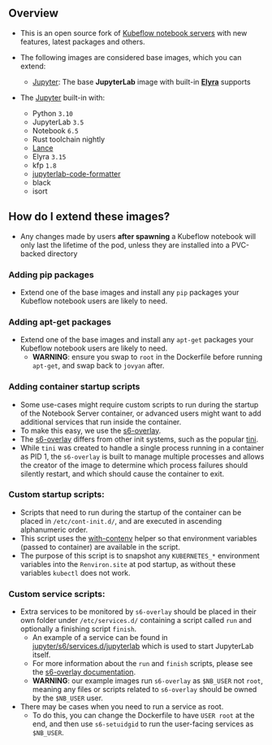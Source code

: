 ## Overview

- This is an open source fork of
  [Kubeflow notebook servers][Kubeflow notebook servers link]
  with new features, latest packages and others.

- The following images are considered base images, which you can extend:
  - [Jupyter](./jupyter): The base __JupyterLab__
    image with built-in [__Elyra__][Elyra link] supports

- The [Jupyter](./jupyter) built-in with:
  - Python `3.10`
  - JupyterLab `3.5`
  - Notebook `6.5`
  - Rust toolchain nightly
  - [Lance](https://github.com/eto-ai/lance)
  - Elyra `3.15`
  - kfp `1.8`
  - [jupyterlab-code-formatter][JupyterLab Code Formatter Link]
  - black
  - isort

## How do I extend these images?

- Any changes made by users __after spawning__ a Kubeflow notebook
  will only last the lifetime of the pod, unless they are
  installed into a PVC-backed directory

### Adding pip packages

- Extend one of the base images and install any
  `pip` packages your Kubeflow notebook
  users are likely to need.

### Adding apt-get packages

- Extend one of the base images and install any
  `apt-get` packages your Kubeflow notebook
  users are likely to need.
  - __WARNING__: ensure you swap to `root` in the
    Dockerfile before running `apt-get`,
    and swap back to `jovyan` after.

### Adding container startup scripts

- Some use-cases might require custom scripts to run
  during the startup of the Notebook Server container,
  or advanced users might want to add additional
  services that run inside the container.
- To make this easy, we use the
  [s6-overlay][s6 overlay link].
- The [s6-overlay][s6 overlay link]
  differs from other init systems, such as the popular
  [tini](https://github.com/krallin/tini).
- While `tini` was created to handle a single process running
  in a container as PID 1, the `s6-overlay` is built to manage
  multiple processes and allows the creator of the image to
  determine which process failures should silently restart,
  and which should cause the container to exit.

### Custom startup scripts:

- Scripts that need to run during the startup of the
  container can be placed in `/etc/cont-init.d/`,
  and are executed in ascending alphanumeric order.
- This script uses the
  [with-contenv][s6 container environment link]
  helper so that environment variables (passed to container)
  are available in the script.
- The purpose of this script is to snapshot any `KUBERNETES_*`
  environment variables into the `Renviron.site` at pod startup,
  as without these variables `kubectl` does not work.

### Custom service scripts:

- Extra services to be monitored by `s6-overlay` should be
  placed in their own folder under `/etc/services.d/`
  containing a script called `run` and
  optionally a finishing script `finish`.
  - An example of a service can be found in
    [jupyter/s6/services.d/jupyterlab](jupyter/s6/services.d/jupyterlab)
    which is used to start JupyterLab itself.
  - For more information about the `run` and
    `finish` scripts, please see the
    [s6-overlay documentation][s6 writing a service script link].
  - __WARNING__: our example images run `s6-overlay` as
    `$NB_USER` not `root`, meaning any files or scripts
    related to `s6-overlay` should be
    owned by the `$NB_USER` user.
- There may be cases when you need to run a service as root.
  - To do this, you can change the Dockerfile to have `USER root`
    at the end, and then use `s6-setuidgid` to run the
    user-facing services as `$NB_USER`.

[Kubeflow notebook servers link]: https://github.com/kubeflow/kubeflow/tree/master/components/example-notebook-servers
[s6 overlay link]: https://github.com/just-containers/s6-overlay
[s6 container environment link]: https://github.com/just-containers/s6-overlay#container-environment
[s6 writing a service script link]: https://github.com/just-containers/s6-overlay#writing-a-service-script
[Elyra link]: https://github.com/elyra-ai/elyra
[JupyterLab Code Formatter Link]: https://github.com/ryantam626/jupyterlab_code_formatter
